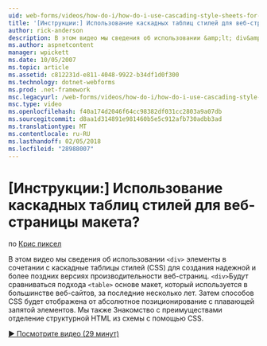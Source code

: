 ```yaml
---
uid: web-forms/videos/how-do-i/how-do-i-use-cascading-style-sheets-for-web-page-layout
title: '[Инструкции:] Использование каскадных таблиц стилей для веб-страницы макета? | Документы Майкрософт'
author: rick-anderson
description: В этом видео мы сведения об использовании &amp;lt; div&amp;gt; элементов в сочетании с каскадные таблицы стилей (CSS) для создания надежной и более поздних версиях производительности веб-p...
ms.author: aspnetcontent
manager: wpickett
ms.date: 10/05/2007
ms.topic: article
ms.assetid: c812231d-e811-4048-9922-b34df1d0f300
ms.technology: dotnet-webforms
ms.prod: .net-framework
msc.legacyurl: /web-forms/videos/how-do-i/how-do-i-use-cascading-style-sheets-for-web-page-layout
msc.type: video
ms.openlocfilehash: f40a174d2046f64cc98382df031cc2803a9a07db
ms.sourcegitcommit: d8aa1d314891e981460b5e5c912afb730adbb3ad
ms.translationtype: MT
ms.contentlocale: ru-RU
ms.lasthandoff: 02/05/2018
ms.locfileid: "28988007"
---
```

<a name="how-do-i-use-cascading-style-sheets-for-web-page-layout"></a>[Инструкции:] Использование каскадных таблиц стилей для веб-страницы макета?
====================
по [Крис пиксел](https://twitter.com/chrispels)

В этом видео мы сведения об использовании `<div>` элементы в сочетании с каскадные таблицы стилей (CSS) для создания надежной и более поздних версиях производительности веб-страниц. `<div>`Будут сравниваться подхода `<table>` основе макет, который используется в большинстве веб-сайтов, за последние несколько лет. Затем способов CSS будет отображена от абсолютное позиционирование с плавающей запятой элементов. Мы также Знакомство с преимуществами отделение структурной HTML из схемы с помощью CSS.

[&#9654; Посмотрите видео (29 минут)](https://channel9.msdn.com/Blogs/ASP-NET-Site-Videos/how-do-i-use-cascading-style-sheets-for-web-page-layout)
